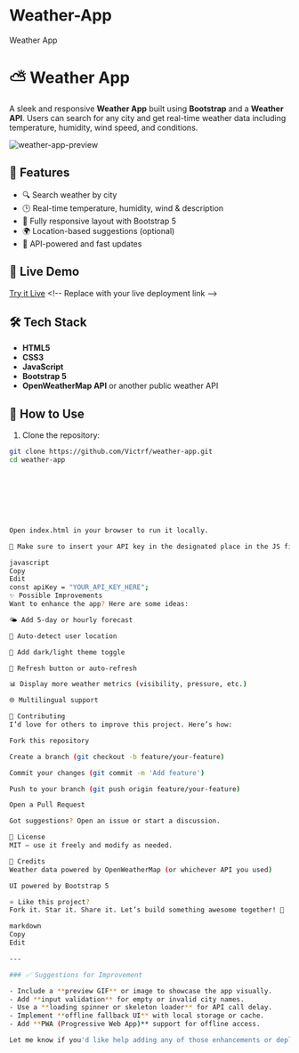 # Weather-App
Weather App
# ⛅ Weather App

A sleek and responsive **Weather App** built using **Bootstrap** and a **Weather API**. Users can search for any city and get real-time weather data including temperature, humidity, wind speed, and conditions.

![weather-app-preview](preview-image-url-here) <!-- Replace or remove -->

## 🌟 Features

- 🔍 Search weather by city
- 🕒 Real-time temperature, humidity, wind & description
- 📱 Fully responsive layout with Bootstrap 5
- 🌍 Location-based suggestions (optional)
- 🔄 API-powered and fast updates

## 🚀 Live Demo

[Try it Live]([https://your-live-demo-url.com](https://imaginative-bubblegum-5eb01e.netlify.app/)) <!-- Replace with your live deployment link -->

## 🛠 Tech Stack

- **HTML5**
- **CSS3**
- **JavaScript**
- **Bootstrap 5**
- **OpenWeatherMap API** or another public weather API

## 🔧 How to Use

1. Clone the repository:

```bash
git clone https://github.com/Victrf/weather-app.git
cd weather-app








Open index.html in your browser to run it locally.

🔐 Make sure to insert your API key in the designated place in the JS file:

javascript
Copy
Edit
const apiKey = "YOUR_API_KEY_HERE";
✨ Possible Improvements
Want to enhance the app? Here are some ideas:

🌤 Add 5-day or hourly forecast

📍 Auto-detect user location

🌙 Add dark/light theme toggle

🔁 Refresh button or auto-refresh

📊 Display more weather metrics (visibility, pressure, etc.)

🌐 Multilingual support

🤝 Contributing
I’d love for others to improve this project. Here’s how:

Fork this repository

Create a branch (git checkout -b feature/your-feature)

Commit your changes (git commit -m 'Add feature')

Push to your branch (git push origin feature/your-feature)

Open a Pull Request

Got suggestions? Open an issue or start a discussion.

📜 License
MIT — use it freely and modify as needed.

🙌 Credits
Weather data powered by OpenWeatherMap (or whichever API you used)

UI powered by Bootstrap 5

⭐ Like this project?
Fork it. Star it. Share it. Let’s build something awesome together! 🚀

markdown
Copy
Edit

---

### ✅ Suggestions for Improvement

- Include a **preview GIF** or image to showcase the app visually.
- Add **input validation** for empty or invalid city names.
- Use a **loading spinner or skeleton loader** for API call delay.
- Implement **offline fallback UI** with local storage or cache.
- Add **PWA (Progressive Web App)** support for offline access.

Let me know if you'd like help adding any of those enhancements or deploying the app online (GitHub 
